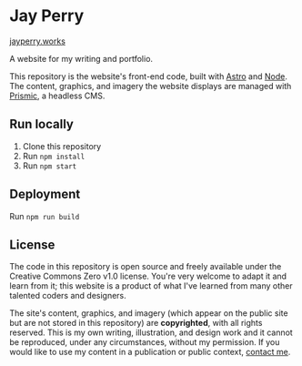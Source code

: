 # Jay Perry
[jayperry.works](http://jayperry.works)

A website for my writing and portfolio. 

This repository is the website's front-end code, built with [Astro](https://astro.build) and [Node](https://nodejs.org). The content, graphics, and imagery the website displays are managed with [Prismic](https://prismic.io), a headless CMS.

## Run locally
1. Clone this repository
2. Run `npm install`
3. Run `npm start`

## Deployment
Run `npm run build`

## License
The code in this repository is open source and freely available under the Creative Commons Zero v1.0 license. You're very welcome to adapt it and learn from it; this website is a product of what I've learned from many other talented coders and designers.

The site's content, graphics, and imagery (which appear on the public site but are not stored in this repository) are **copyrighted**, with all rights reserved. This is my own writing, illustration, and design work and it cannot be reproduced, under any circumstances, without my permission. If you would like to use my content in a publication or public context, [contact me](mailto:hi@jayperryworks.com).
